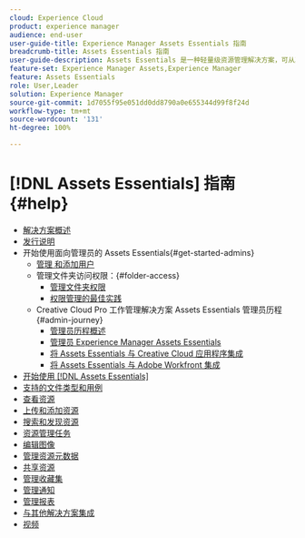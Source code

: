 ```yaml
---
cloud: Experience Cloud
product: experience manager
audience: end-user
user-guide-title: Experience Manager Assets Essentials 指南
breadcrumb-title: Assets Essentials 指南
user-guide-description: Assets Essentials 是一种轻量级资源管理解决方案，可从其他 Experience Cloud 应用程序中使用。
feature-set: Experience Manager Assets,Experience Manager
feature: Assets Essentials
role: User,Leader
solution: Experience Manager
source-git-commit: 1d7055f95e051dd0dd8790a0e655344d99f8f24d
workflow-type: tm+mt
source-wordcount: '131'
ht-degree: 100%

---
```



# [!DNL Assets Essentials] 指南 {#help}

+ [解决方案概述](introduction.md)
+ [发行说明](release-notes.md)
+ 开始使用面向管理员的 Assets Essentials{#get-started-admins}
   + [管理  和添加用户](deploy-administer.md)
   + 管理文件夹访问权限：{#folder-access}
      + [管理文件夹权限](manage-permissions.md)
      + [权限管理的最佳实践](permission-management-best-practices.md)
   + Creative Cloud Pro 工作管理解决方案 Assets Essentials 管理员历程{#admin-journey}
      + [管理员历程概述](assets-essentials-cc-pro-work-management-admin-journey.md)
      + [管理员 Experience Manager Assets Essentials](adminster-aem-assets-essentials.md)
      + [将 Assets Essentials 与 Creative Cloud 应用程序集成](integrate-assets-essentials-creative-cloud.md)
      + [将 Assets Essentials 与 Adobe Workfront 集成](integrate-assets-essentials-workfront.md)
+ [开始使用 [!DNL Assets Essentials]](get-started.md)
+ [支持的文件类型和用例](supported-file-formats.md)
+ [查看资源](navigate-view.md)
+ [上传和添加资源](add-delete.md)
+ [搜索和发现资源](search.md)
+ [资源管理任务](manage-organize.md)
+ [编辑图像](edit-images.md)
+ [管理资源元数据](metadata.md)
+ [共享资源](share-links-for-assets.md)
+ [管理收藏集](manage-collections.md)
+ [管理通知](manage-notifications.md)
+ [管理报表](manage-reports.md)
+ [与其他解决方案集成](integration.md)
+ [视频](https://experienceleague.adobe.com/docs/experience-manager-learn/assets-essentials/overview.html)
